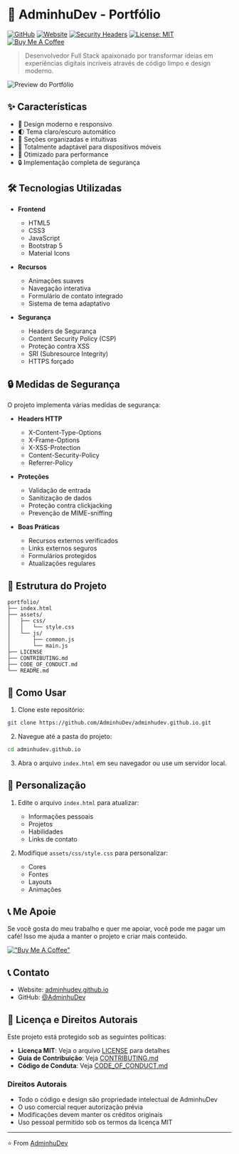 # 🚀 AdminhuDev - Portfólio

[![GitHub](https://img.shields.io/badge/GitHub-AdminhuDev-blue?style=flat-square&logo=github)](https://github.com/AdminhuDev)
[![Website](https://img.shields.io/badge/Website-Portfolio-green?style=flat-square&logo=google-chrome)](https://adminhudev.github.io)
[![Security Headers](https://img.shields.io/badge/Security-Headers-success?style=flat-square&logo=security)](https://securityheaders.com)
[![License: MIT](https://img.shields.io/badge/License-MIT-yellow.svg?style=flat-square)](https://opensource.org/licenses/MIT)
[![Buy Me A Coffee](https://img.shields.io/badge/Buy%20Me%20A%20Coffee-donate-orange?style=flat-square&logo=buy-me-a-coffee)](https://www.buymeacoffee.com/adminhudev)

> Desenvolvedor Full Stack apaixonado por transformar ideias em experiências digitais incríveis através de código limpo e design moderno.

![Preview do Portfólio](https://cdn.pixabay.com/photo/2019/10/09/07/28/development-4536630_1280.png)

## ✨ Características

- 🎨 Design moderno e responsivo
- 🌓 Tema claro/escuro automático
- 🎯 Seções organizadas e intuitivas
- 📱 Totalmente adaptável para dispositivos móveis
- 🚀 Otimizado para performance
- 🔒 Implementação completa de segurança

## 🛠️ Tecnologias Utilizadas

- **Frontend**
  - HTML5
  - CSS3
  - JavaScript
  - Bootstrap 5
  - Material Icons

- **Recursos**
  - Animações suaves
  - Navegação interativa
  - Formulário de contato integrado
  - Sistema de tema adaptativo

- **Segurança**
  - Headers de Segurança
  - Content Security Policy (CSP)
  - Proteção contra XSS
  - SRI (Subresource Integrity)
  - HTTPS forçado

## 🔒 Medidas de Segurança

O projeto implementa várias medidas de segurança:

- **Headers HTTP**
  - X-Content-Type-Options
  - X-Frame-Options
  - X-XSS-Protection
  - Content-Security-Policy
  - Referrer-Policy

- **Proteções**
  - Validação de entrada
  - Sanitização de dados
  - Proteção contra clickjacking
  - Prevenção de MIME-sniffing

- **Boas Práticas**
  - Recursos externos verificados
  - Links externos seguros
  - Formulários protegidos
  - Atualizações regulares

## 📂 Estrutura do Projeto

```
portfolio/
├── index.html
├── assets/
│   ├── css/
│   │   └── style.css
│   └── js/
│       ├── common.js
│       └── main.js
├── LICENSE
├── CONTRIBUTING.md
├── CODE_OF_CONDUCT.md
└── README.md
```

## 🚀 Como Usar

1. Clone este repositório:
```bash
git clone https://github.com/AdminhuDev/adminhudev.github.io.git
```

2. Navegue até a pasta do projeto:
```bash
cd adminhudev.github.io
```

3. Abra o arquivo `index.html` em seu navegador ou use um servidor local.

## 📝 Personalização

1. Edite o arquivo `index.html` para atualizar:
   - Informações pessoais
   - Projetos
   - Habilidades
   - Links de contato

2. Modifique `assets/css/style.css` para personalizar:
   - Cores
   - Fontes
   - Layouts
   - Animações

## 📞 Me Apoie

Se você gosta do meu trabalho e quer me apoiar, você pode me pagar um café! Isso me ajuda a manter o projeto e criar mais conteúdo.

[!["Buy Me A Coffee"](https://www.buymeacoffee.com/assets/img/custom_images/orange_img.png)](https://www.buymeacoffee.com/adminhudev)

## 📞 Contato

- Website: [adminhudev.github.io](https://adminhudev.github.io)
- GitHub: [@AdminhuDev](https://github.com/AdminhuDev)

## 📄 Licença e Direitos Autorais

Este projeto está protegido sob as seguintes políticas:

- **Licença MIT**: Veja o arquivo [LICENSE](LICENSE) para detalhes
- **Guia de Contribuição**: Veja [CONTRIBUTING.md](CONTRIBUTING.md)
- **Código de Conduta**: Veja [CODE_OF_CONDUCT.md](CODE_OF_CONDUCT.md)

### Direitos Autorais

- Todo o código e design são propriedade intelectual de AdminhuDev
- O uso comercial requer autorização prévia
- Modificações devem manter os créditos originais
- Uso pessoal permitido sob os termos da licença MIT

---

⭐️ From [AdminhuDev](https://github.com/AdminhuDev) 